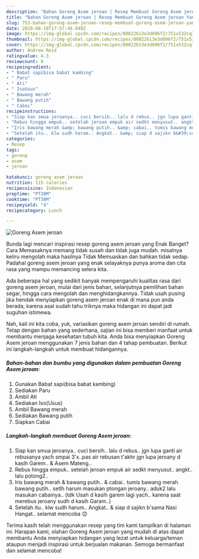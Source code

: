 ```yaml
---
description: "Bahan Goreng Asem jeroan | Resep Membuat Goreng Asem jeroan Yang Sempurna"
title: "Bahan Goreng Asem jeroan | Resep Membuat Goreng Asem jeroan Yang Sempurna"
slug: 753-bahan-goreng-asem-jeroan-resep-membuat-goreng-asem-jeroan-yang-sempurna
date: 2020-08-18T17:57:48.040Z
image: https://img-global.cpcdn.com/recipes/80822613e3d096f2/751x532cq70/goreng-asem-jeroan-foto-resep-utama.jpg
thumbnail: https://img-global.cpcdn.com/recipes/80822613e3d096f2/751x532cq70/goreng-asem-jeroan-foto-resep-utama.jpg
cover: https://img-global.cpcdn.com/recipes/80822613e3d096f2/751x532cq70/goreng-asem-jeroan-foto-resep-utama.jpg
author: Andrew Reid
ratingvalue: 4.3
reviewcount: 9
recipeingredient:
- " Babat sapibisa babat kambing"
- " Paru"
- " Ati"
- " IsoUsus"
- " Bawang merah"
- " Bawang putih"
- " Cabai"
recipeinstructions:
- "Siap kan smua jeroanya.. cuci bersih.. lalu d rebus.. jgn lupa ganti air rebusanya yach smpai 3&#39;x..pas air rebusan t&#39;akhr jgn lupa jeroany d kasih Garem.. &amp; Asem Mateng.."
- "Rebus hingga empuk.. setelah jeroan empuk air sedkt menyusut.. angkt.. lalu potong2.."
- "Iris bawang merah &amp; bawang putih.. &amp; cabai.. tumis bawang merah bawang putih.. setlh harum masukan ptongan jeroany.. aduk2 lalu masukan cabainya.. (tdk Usah d kasih garem lagi yach.. karena saat merebus jeroany sudh d kasih Garam..)"
- "Setelah itu.. klw sudh harum.. Angkat.. &amp; siap d sajikn b&#39;sama Nasi Hangat.. selamat mencoba 😊"
categories:
- Resep
tags:
- goreng
- asem
- jeroan

katakunci: goreng asem jeroan 
nutrition: 115 calories
recipecuisine: Indonesian
preptime: "PT20M"
cooktime: "PT30M"
recipeyield: "4"
recipecategory: Lunch

---
```



![Goreng Asem jeroan](https://img-global.cpcdn.com/recipes/80822613e3d096f2/751x532cq70/goreng-asem-jeroan-foto-resep-utama.jpg)

Bunda lagi mencari inspirasi resep goreng asem jeroan yang Enak Banget? Cara Memasaknya memang tidak susah dan tidak juga mudah. misalnya keliru mengolah maka hasilnya Tidak Memuaskan dan bahkan tidak sedap. Padahal goreng asem jeroan yang enak selayaknya punya aroma dan cita rasa yang mampu memancing selera kita.

Ada beberapa hal yang sedikit banyak mempengaruhi kualitas rasa dari goreng asem jeroan, mulai dari jenis bahan, selanjutnya pemilihan bahan segar, hingga cara mengolah dan menghidangkannya. Tidak usah pusing jika hendak menyiapkan goreng asem jeroan enak di mana pun anda berada, karena asal sudah tahu triknya maka hidangan ini dapat jadi suguhan istimewa.




Nah, kali ini kita coba, yuk, variasikan goreng asem jeroan sendiri di rumah. Tetap dengan bahan yang sederhana, sajian ini bisa memberi manfaat untuk membantu menjaga kesehatan tubuh kita. Anda bisa menyiapkan Goreng Asem jeroan menggunakan 7 jenis bahan dan 4 tahap pembuatan. Berikut ini langkah-langkah untuk membuat hidangannya.

<!--inarticleads1-->

##### Bahan-bahan dan bumbu yang digunakan dalam pembuatan Goreng Asem jeroan:

1. Gunakan  Babat sapi(bisa babat kambing)
1. Sediakan  Paru
1. Ambil  Ati
1. Sediakan  Iso(Usus)
1. Ambil  Bawang merah
1. Sediakan  Bawang putih
1. Siapkan  Cabai




<!--inarticleads2-->

##### Langkah-langkah membuat Goreng Asem jeroan:

1. Siap kan smua jeroanya.. cuci bersih.. lalu d rebus.. jgn lupa ganti air rebusanya yach smpai 3&#39;x..pas air rebusan t&#39;akhr jgn lupa jeroany d kasih Garem.. &amp; Asem Mateng..
1. Rebus hingga empuk.. setelah jeroan empuk air sedkt menyusut.. angkt.. lalu potong2..
1. Iris bawang merah &amp; bawang putih.. &amp; cabai.. tumis bawang merah bawang putih.. setlh harum masukan ptongan jeroany.. aduk2 lalu masukan cabainya.. (tdk Usah d kasih garem lagi yach.. karena saat merebus jeroany sudh d kasih Garam..)
1. Setelah itu.. klw sudh harum.. Angkat.. &amp; siap d sajikn b&#39;sama Nasi Hangat.. selamat mencoba 😊




Terima kasih telah menggunakan resep yang tim kami tampilkan di halaman ini. Harapan kami, olahan Goreng Asem jeroan yang mudah di atas dapat membantu Anda menyiapkan hidangan yang lezat untuk keluarga/teman ataupun menjadi inspirasi untuk berjualan makanan. Semoga bermanfaat dan selamat mencoba!
